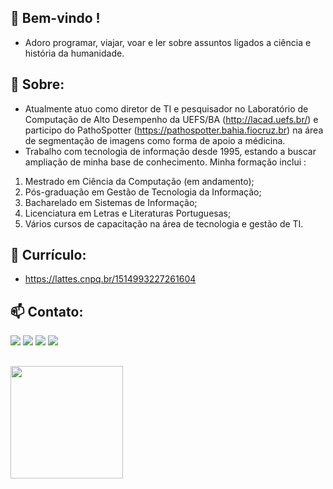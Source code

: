 ##  👋 Bem-vindo !
- Adoro programar, viajar, voar e ler sobre assuntos ligados a ciência e história da humanidade.


## 🌱 Sobre:
- Atualmente atuo como diretor de TI e pesquisador no Laboratório de Computação de Alto Desempenho da UEFS/BA (http://lacad.uefs.br/) e participo do PathoSpotter (https://pathospotter.bahia.fiocruz.br) na área de segmentação de imagens como forma de apoio a médicina.
- Trabalho com tecnologia de informação desde 1995, estando a buscar ampliação de minha base de conhecimento. 
Minha formação inclui :
1. Mestrado em Ciência da Computação (em andamento); 
2. Pós-graduação em Gestão de Tecnologia da Informação; 
3. Bacharelado em Sistemas de Informação; 
4. Licenciatura em Letras e Literaturas Portuguesas; 
5. Vários cursos de capacitação na área de tecnologia e gestão de TI.

## 🎯 Currículo:
- https://lattes.cnpq.br/1514993227261604

## 📫 Contato:
<div>
     <a href="https://www.linkedin.com/in/mmstec" target="_blank"><img src="https://img.shields.io/badge/-LinkedIn-%230077B5?style=for-the-badge&logo=linkedin&logoColor=white" target="_blank"></a>  
     <a href="https://www.youtube.com/mmstec" target="_blank"><img src="https://img.shields.io/badge/YouTube-FF0000?style=for-the-badge&logo=youtube&logoColor=white" target="_blank"></a>
     <a href="https://instagram.com/mmstec" target="_blank"><img src="https://img.shields.io/badge/-Instagram-%23E4405F?style=for-the-badge&logo=instagram&logoColor=white" target="_blank"></a>
     <a href = "mailto:mmstec@gmail.com"><img src="https://img.shields.io/badge/Gmail-D14836?style=for-the-badge&logo=gmail&logoColor=white" target="_blank"></a>
</div>

 ##     
<div>
<a href="https://github.com/mmstec">
<img height="180em" src="https://github-readme-stats.vercel.app/api/top-langs/?username=mmstec&layout=compact&langs_count=7&theme=light"/>
</div>

